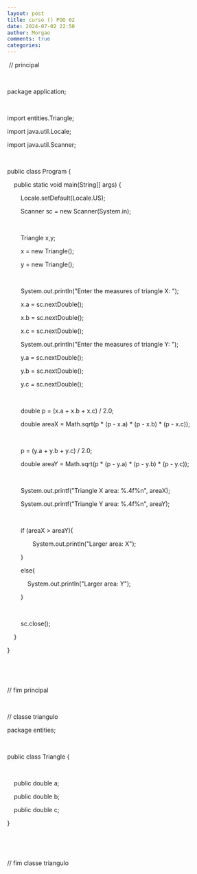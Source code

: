 ```yaml
---
layout: post
title: curso () POO 02
date: 2024-07-02 22:50
author: Morgao
comments: true
categories:
---
```

<p>&nbsp;// principal</p><p><br /></p><p>package application;</p><p><br /></p><p>import entities.Triangle;</p><p>import java.util.Locale;</p><p>import java.util.Scanner;</p><p><br /></p><p>public class Program {</p><p>&nbsp; &nbsp; public static void main(String[] args) {&nbsp; &nbsp; &nbsp; &nbsp;&nbsp;</p><p>&nbsp; &nbsp; &nbsp; &nbsp; Locale.setDefault(Locale.US);</p><p>&nbsp; &nbsp; &nbsp; &nbsp; Scanner sc = new Scanner(System.in);</p><p>&nbsp; &nbsp; &nbsp; &nbsp;&nbsp;</p><p>&nbsp; &nbsp; &nbsp; &nbsp; Triangle x,y;</p><p>&nbsp; &nbsp; &nbsp; &nbsp; x = new Triangle();</p><p>&nbsp; &nbsp; &nbsp; &nbsp; y = new Triangle();</p><p>&nbsp; &nbsp; &nbsp; &nbsp;&nbsp;</p><p>&nbsp; &nbsp; &nbsp; &nbsp; System.out.println("Enter the measures of triangle X: ");&nbsp;</p><p>&nbsp; &nbsp; &nbsp; &nbsp; x.a = sc.nextDouble();</p><p>&nbsp; &nbsp; &nbsp; &nbsp; x.b = sc.nextDouble();</p><p>&nbsp; &nbsp; &nbsp; &nbsp; x.c = sc.nextDouble();</p><p>&nbsp; &nbsp; &nbsp; &nbsp; System.out.println("Enter the measures of triangle Y: ");</p><p>&nbsp; &nbsp; &nbsp; &nbsp; y.a = sc.nextDouble();</p><p>&nbsp; &nbsp; &nbsp; &nbsp; y.b = sc.nextDouble();</p><p>&nbsp; &nbsp; &nbsp; &nbsp; y.c = sc.nextDouble();</p><p>&nbsp; &nbsp; &nbsp;&nbsp;</p><p>&nbsp; &nbsp; &nbsp; &nbsp; double p = (x.a + x.b + x.c) / 2.0;</p><p>&nbsp; &nbsp; &nbsp; &nbsp; double areaX = Math.sqrt(p * (p - x.a) * (p - x.b) * (p - x.c));</p><p>&nbsp; &nbsp; &nbsp; &nbsp;&nbsp;</p><p>&nbsp; &nbsp; &nbsp; &nbsp; p = (y.a + y.b + y.c) / 2.0;</p><p>&nbsp; &nbsp; &nbsp; &nbsp; double areaY = Math.sqrt(p * (p - y.a) * (p - y.b) * (p - y.c));</p><p>&nbsp; &nbsp; &nbsp; &nbsp;&nbsp;</p><p>&nbsp; &nbsp; &nbsp; &nbsp; System.out.printf("Triangle X area: %.4f%n", areaX);</p><p>&nbsp; &nbsp; &nbsp; &nbsp; System.out.printf("Triangle Y area: %.4f%n", areaY);</p><p>&nbsp; &nbsp; &nbsp; &nbsp;&nbsp;</p><p>&nbsp; &nbsp; &nbsp; &nbsp; if (areaX &gt; areaY){</p><p>&nbsp; &nbsp; &nbsp; &nbsp; &nbsp; &nbsp; &nbsp; &nbsp;System.out.println("Larger area: X");</p><p>&nbsp; &nbsp; &nbsp; &nbsp; }</p><p>&nbsp; &nbsp; &nbsp; &nbsp; else{</p><p>&nbsp; &nbsp; &nbsp; &nbsp; &nbsp; &nbsp; System.out.println("Larger area: Y");</p><p>&nbsp; &nbsp; &nbsp; &nbsp; }</p><p>&nbsp; &nbsp; &nbsp; &nbsp;&nbsp;</p><p>&nbsp; &nbsp; &nbsp; &nbsp; sc.close();</p><p>&nbsp; &nbsp; }</p><p>}</p><p><br /></p><p><br /></p><p>// fim principal</p><p><br /></p><p>// classe triangulo</p><p>package entities;</p><p><br /></p><p>public class Triangle {</p><p>&nbsp; &nbsp;&nbsp;</p><p>&nbsp; &nbsp; public double a;</p><p>&nbsp; &nbsp; public double b;</p><p>&nbsp; &nbsp; public double c;&nbsp; &nbsp; &nbsp;&nbsp;</p><p>}</p><p><br /></p><p><br /></p><p>// fim classe triangulo</p>
